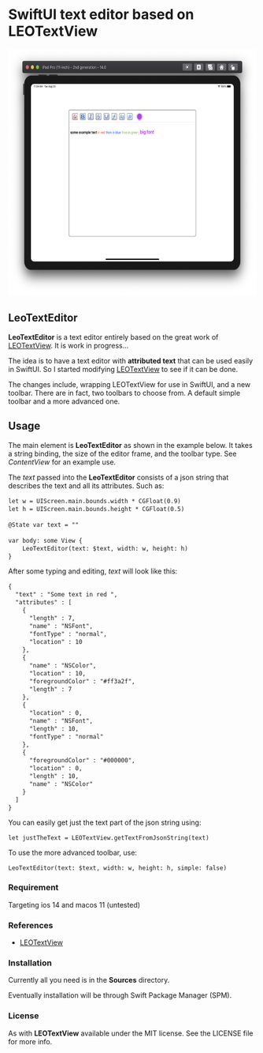 # SwiftUI text editor based on LEOTextView

<p float="left">
  <img src="images/picture1.png"  width="600"  height="500" />
</p>

## LeoTextEditor

**LeoTextEditor** is a text editor entirely based on the great work of [LEOTextView](https://github.com/tuesleep/LEOTextView). It is work in progress...

The idea is to have a text editor with **attributed text** that can be used easily in SwiftUI. So I started modifying [LEOTextView](https://github.com/tuesleep/LEOTextView) to see if it can be done. 

The changes include, wrapping LEOTextView for use in SwiftUI, and a new toolbar. 
There are in fact, two toolbars to choose from. A default simple toolbar and a more advanced one. 


## Usage

The main element is **LeoTextEditor** as shown in the example below. 
It takes a string binding, the size of the editor frame, and the toolbar type. See *ContentView* for an example use.

The *text* passed into the **LeoTextEditor** consists of a json string that describes the text and all its attributes. Such as:

    let w = UIScreen.main.bounds.width * CGFloat(0.9)
    let h = UIScreen.main.bounds.height * CGFloat(0.5)
    
    @State var text = ""
    
    var body: some View {
        LeoTextEditor(text: $text, width: w, height: h)
    }

After some typing and editing, *text* will look like this:

    {
      "text" : "Some text in red ",
      "attributes" : [
        {
          "length" : 7,
          "name" : "NSFont",
          "fontType" : "normal",
          "location" : 10
        },
        {
          "name" : "NSColor",
          "location" : 10,
          "foregroundColor" : "#ff3a2f",
          "length" : 7
        },
        {
          "location" : 0,
          "name" : "NSFont",
          "length" : 10,
          "fontType" : "normal"
        },
        {
          "foregroundColor" : "#000000",
          "location" : 0,
          "length" : 10,
          "name" : "NSColor"
        }
      ]
    }
    
You can easily get just the text part of the json string using:

    let justTheText = LEOTextView.getTextFromJsonString(text)
    
To use the more advanced toolbar, use:

    LeoTextEditor(text: $text, width: w, height: h, simple: false)
    
    
    
### Requirement

Targeting ios 14 and macos 11 (untested)

### References

-  [LEOTextView](https://github.com/tuesleep/LEOTextView)

### Installation

Currently all you need is in the **Sources** directory.

Eventually installation will be through Swift Package Manager (SPM).


### License

As with **LEOTextView** available under the MIT license. See the LICENSE file for more info.

